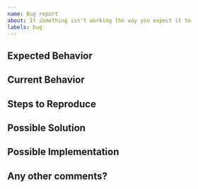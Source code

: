 ```yaml
---
name: Bug report
about: If something isn't working the way you expect it to
labels: bug
---
```


## Expected Behavior
<!--- Tell us what should happen -->

## Current Behavior
<!--- Tell us what happens instead of the expected behavior -->

## Steps to Reproduce
<!--- Provide a list of steps to do to reproduce the bug.  -->

## Possible Solution
<!--- Not obligatory, but suggest a fix/reason for the bug. -->

## Possible Implementation
<!--- Not obligatory, but suggest an idea for implementing addition or change -->

## Any other comments?
<!-- Any additional information that can help reviewers. -->
